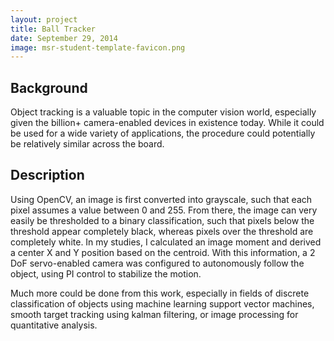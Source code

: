 ```yaml
---
layout: project
title: Ball Tracker
date: September 29, 2014
image: msr-student-template-favicon.png
---
```


## Background
Object tracking is a valuable topic in the computer vision world, especially given the billion+ camera-enabled devices in existence today.  While it could be used for a wide variety of applications, the procedure could potentially be relatively similar across the board.  

## Description
Using OpenCV, an image is first converted into grayscale, such that each pixel assumes a value between 0 and 255.  From there, the image can very easily be thresholded to a binary classification, such that pixels below the threshold appear completely black, whereas pixels over the threshold are completely white.  In my studies, I calculated an image moment and derived a center X and Y position based on the centroid.  With this information, a 2 DoF servo-enabled camera was configured to autonomously follow the object, using PI control to stabilize the motion.

Much more could be done from this work, especially in fields of discrete classification of objects using machine learning support vector machines, smooth target tracking using kalman filtering, or image processing for quantitative analysis.  